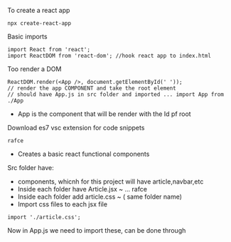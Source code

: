 To create a react app


```
npx create-react-app
```


 Basic imports 
 ```
 import React from 'react';
 import ReactDOM from 'react-dom'; //hook react app to index.html
 ```

 Too render a DOM

 ```
 ReactDOM.render(<App />, document.getElementById(' '));
 // render the app COMPONENT and take the root element
 // should have App.js in src folder and imported ... import App from ./App
 ```
 - App is the component that will be render with the Id pf root




Download es7 vsc extension for code snippets
```
rafce
```
- Creates a basic react functional components




Src folder have:
- components, whicnh for this project will have article,navbar,etc
- Inside each folder have Article.jsx ~ ... rafce
- Inside each folder add article.css ~ ( same folder name)
- Import css files to each jsx file
```
import './article.css';
```




Now in App.js we need to import these, can be done through